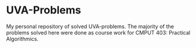 # UVA-Problems
My personal repository of solved UVA-problems. The majority of the problems solved here were done as course work for CMPUT 403: Practical Algorithmics.

